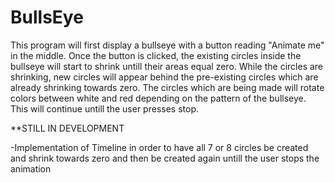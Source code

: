 # BullsEye

This program will first display a bullseye with a button reading "Animate me" in the middle. Once the button
is clicked, the existing circles inside the bullseye will start to shrink untill their areas equal zero. While
the circles are shrinking, new circles will appear behind the pre-existing circles which are already shrinking
towards zero. The circles which are being made will rotate colors between white and red depending on the pattern
of the bullseye. This will continue untill the user presses stop.

**STILL IN DEVELOPMENT


-Implementation of Timeline in order to have all 7 or 8 circles be created and shrink towards zero and then 
 be created again untill the user stops the animation
